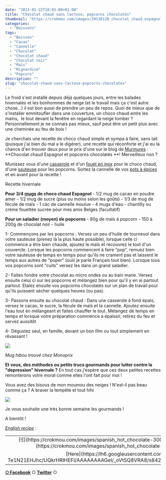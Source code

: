 ```yaml
---
date: "2013-01-22T10:03:00+01:00"
title: "Chocolat chaud sans lactose, popcorns chocolatés"
thumbnail: "https://crokmou.com/images/20130120_chocolat_chaud_espagnol_pop_corn_chocolat_0054.jpg"
categories:
  - "Boissons"
tags:
  - "Boisson"
  - "Cacao"
  - "Cannelle"
  - "Chocolat"
  - "Chocolat chaud"
  - "Chocolat noir"
  - "Maïs"
  - "Mignardise"
  - "Popcorn"
description: ""
slug: "chocolat-chaud-sans-lactose-popcorns-chocolates"
---
```


Le froid s'est installé depuis déjà quelques jours, entre les balades hivernales et les bonhommes de neige (et le travail mais ça c'est autre chose...) il est bon aussi de prendre un peu de repos. Quoi de mieux que de s'installer emmitoufler dans une couverture, un choco chaud entre les mains,  le tout devant la fenêtre en regardant la neige tomber ? Personnellement je ne connais pas mieux, sauf peut être un petit plus avec une cheminée au feu de bois !

Je cherchais une recette de choco chaud simple et sympa à faire, sans lait (puisque j'ai bien du mal a le digérer), une recette qui réconforte et j'ai eu la chance d'en trouver deux pour le prix d'une sur le blog de [Murmures](http://www.emiliemurmure.com/2012/12/chocolat-chaud-pop-corn-chocolate.html) : **Chocolat chaud Espagnol et popcorns chocolatés **! Merveilleux non ?

Munissez vous d'une [casserole](http://www.rueducommerce.fr/index/casserole%20fonte) et d'un [fouet en inox](http://www.rueducommerce.fr/index/ustensile%20Fouet%20inox) pour le choco chaud, d'une [sauteuse](http://www.rueducommerce.fr/index/sauteuse%20en%20pierre) pour les popcorns. Sortez la cannelle de vos [pots à épices](http://www.rueducommerce.fr/index/pot%20epice) et en avant pour la recette !

Recette hivernale

**Pour 3/4 [mugs](http://www.rueducommerce.fr/m/pl/malid:4769906) de choco chaud Espagnol** - 1/2 mug de cacao en poudre amer - 1/2 mug de sucre (plus ou moins selon les goûts) - 1/3 de mug de fécule de maïs - 1 càc de cannelle moulue - 4 mugs d'eau - chantilly ou crème fouettée sucrée pour mes amis Belges (facultatif)

**Pour un saladier (moyen) de popcorns** - 80g de maïs à popcorn - 150 à 200g de chocolat noir - huile

1- Commençons par les popcorns : Versez un peu d'huile de tournesol dans votre sauteuse (prenez là la plus haute possible), lorsque celle ci commence a être bien chaude, ajoutez le maïs et recouvrez le tout d'un couvercle. Lorsque les popcorns commencent à faire "pop", remuez bien votre sauteuse de temps en temps pour qu'ils ne crament pas et laissent le temps aux autres de "poper" (ouiii je parle Français tout bien). Lorsque tous vos popcorns sont "cuits" versez les dans un grand saladier.

2- Faites fondre votre chocolat au micro ondes ou au bain marie. Versez ensuite celui ci sur les popcorns et mélangez bien pour qu'il y en ai partout partout. Etalez ensuite vos popcorns chocolatés sur un plan de travail pour qu'ils puissent sécher quelques heures (ou pas).

3- Passons ensuite au chocolat chaud : Dans une casserole à fond épais, versez le cacao, le sucre, la fécule de maïs et la cannelle. Ajoutez ensuite l'eau tout en mélangeant et faites chauffer le tout. Mélangez de temps en temps et lorsque votre préparation commence a épaissir, retirez du feu et servez aussitôt

4- Dégustez seul, en famille, devant un bon film ou tout simplement en rêvassant !

[![](https://crokmou.com/images/20130120_chocolat_chaud_espagnol_pop_corn_chocolat_00541.jpg)](https://crokmou.com/images/20130120_chocolat_chaud_espagnol_pop_corn_chocolat_00541.jpg)

_Mug hibou trouvé chez Monoprix_

**Et vous, des méthodes ou petits trucs gourmands pour lutter contre la "depression" hivernale ?** En tout cas j'espère que ces deux petites recettes remonterons votre moral comme elles l'ont fait pour moi !

Vous avez des bisous de mon moumou des neiges ! N'est-il pas beau comme ça ? A braver la tempête et tout hihi

[![](https://crokmou.com/images/moumou_des_neiges1.jpg)](https://crokmou.com/images/moumou_des_neiges1.jpg)

Je vous souhaite une très bonne semaine les gourmands !

A bientôt !

_[English recipe](https://lh6.googleusercontent.com/-Te1N21EHJhc/UQkrHRIHEFI/AAAAAAAAGeI/_oVtSQ8VRA8/s842/spanish_hot_chocolate.jpg) :_

<table style="margin-left: auto; margin-right: auto; text-align: center;" cellspacing="0" cellpadding="0" align="center">

<tbody>

<tr>

<td style="text-align: center;">[![](https://crokmou.com/images/spanish_hot_chocolate-300x2121-300x212.jpg)](https://crokmou.com/images/spanish_hot_chocolate-300x2121.jpg)</td>

</tr>

<tr>

<td style="text-align: center;">[Here](https://lh6.googleusercontent.com/-Te1N21EHJhc/UQkrHRIHEFI/AAAAAAAAGeI/_oVtSQ8VRA8/s842/spanish_hot_chocolate.jpg)</td>

</tr>

</tbody>

</table>

[**○<span style="font-size: xx-small; margin: 0px; outline: 0px; padding: 0px;"><span style="font-family: Arial, Helvetica, sans-serif; margin: 0px; outline: 0px; padding: 0px;"> </span></span>Facebook**](https://www.facebook.com/pages/CroKMou/148093255259077) ○ [**Twitter**](https://twitter.com/Crokmou) ○
